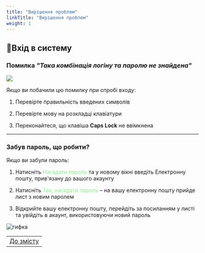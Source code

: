 ```yaml
---
title: "Вирішення проблем"
linkTitle: "Вирішення проблем"
weight: 1
---
```


## 🔐Вхід в систему

### Помилка *"Така комбінація логіну та паролю не знайдена"*   

![](https://i.imgur.com/7hCCF59.gif)

Якщо ви побачили цю помилку при спробі входу:

1. Перевірте правильність введених символів

2. Перевірте мову на розкладці клавіатури

3. Переконайтеся, що клавіша **Caps Lock** не ввімкнена 

___  


### Забув пароль, що робити?
Якщо ви забули пароль:

1. Натисніть <span style="color: lightgreen;">Нагадати пароль</span> та у новому вікні введіть Електронну пошту, прив'язану до вашого акаунту

2. Натисніть <span style="color: lightgreen;">Так, нагадати пароль</span> – на вашу електронну пошту прийде лист з новим паролем

3. Відкрийте вашу електронну пошту, перейдіть за посиланням у листі та увійдіть в акаунт, використовуючи новий пароль

![гифка]() 

| |
|-|
| [До змісту](/docs/toc/) |